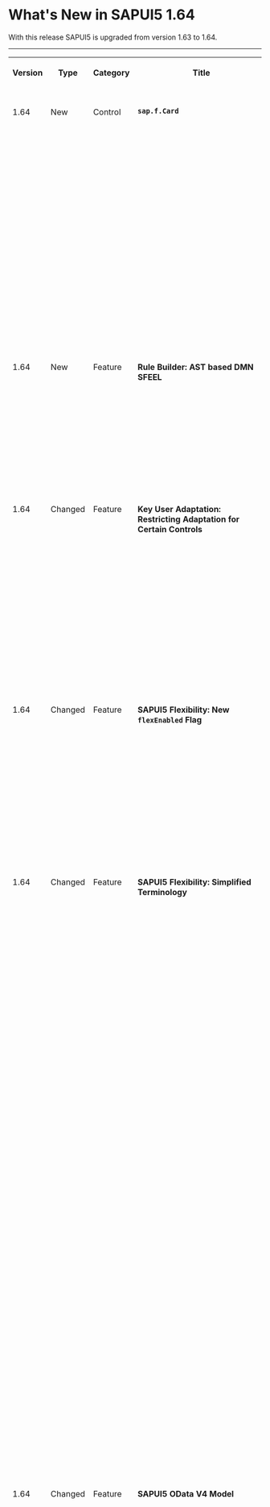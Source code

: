 <!-- loio0e30822c3b644a73836abba65736fc5e -->

# What's New in SAPUI5 1.64

With this release SAPUI5 is upgraded from version 1.63 to 1.64.

****


<table>
<tr>
<th valign="top">

Version

</th>
<th valign="top">

Type

</th>
<th valign="top">

Category

</th>
<th valign="top">

Title

</th>
<th valign="top">

Description

</th>
<th valign="top">

Action

</th>
<th valign="top">

Available as of

</th>
</tr>
<tr>
<td valign="top">

1.64 

</td>
<td valign="top">

New 

</td>
<td valign="top">

Control 

</td>
<td valign="top">

**`sap.f.Card`** 

</td>
<td valign="top">

**`sap.f.Card`**

The new `sap.f.Card` control complies with the visual design of the Integration Card \(`sap.ui.integration.widgets.Card`\). In contrast to the Integration Card, `sap.f.Card` provides more freedom in choosing the structure and the controls you can include, so that you can compose the card content area according to your needs. It enables you to decide and compose the card content area according to your needs.

The `sap.f.Card` consists of three elements: a container with background color and rounded corners, a header, and content areas.

![](images/sap_f_Card_Example_b1ff765.png)

For more information, see [Cards](../10_More_About_Controls/cards-5b46b03.md), the [API Reference](https://ui5.sap.com/#/api/sap.f.Card) and the [Sample](https://ui5.sap.com/#/entity/sap.f.Card/sample/sap.f.sample.Card).

<sub>New•Control•Info Only•1.64</sub>

</td>
<td valign="top">

Info Only

</td>
<td valign="top">

2019-03-28

</td>
</tr>
<tr>
<td valign="top">

1.64 

</td>
<td valign="top">

New 

</td>
<td valign="top">

Feature 

</td>
<td valign="top">

**Rule Builder: AST based DMN SFEEL** 

</td>
<td valign="top">

**Rule Builder: AST based DMN SFEEL**

The rule builder now supports a new expression language: AST based DMN SFEEL. DMN SFEEL is an improvised approach to modeling business decision logic. It can be used both in text rules as well as in decision tables.

For more information, see [Rule Builder Control Tutorial](../03_Get-Started/rule-builder-control-tutorial-67fcb30.md).

<sub>New•Feature•Info Only•1.64</sub>

</td>
<td valign="top">

Info Only 

</td>
<td valign="top">

2019-03-28

</td>
</tr>
<tr>
<td valign="top">

1.64 

</td>
<td valign="top">

Changed 

</td>
<td valign="top">

Feature 

</td>
<td valign="top">

**Key User Adaptation: Restricting Adaptation for Certain Controls** 

</td>
<td valign="top">

**Key User Adaptation: Restricting Adaptation for Certain Controls**

It is now possible to exclude certain controls from key user adaptation \(formerly known as **UI adaptation at runtime**\) by adding instance-specific design time metadata:

-   `not-removable` prevents controls from being removed.
-   `not-adaptable` prevents controls from being changed.

For more information, see [SAPUI5 Flexibility: Enable Your App for UI Adaptation](../05_Developing_Apps/sapui5-flexibility-enable-your-app-for-ui-adaptation-f1430c0.md).

<sub>Changed•Feature•Info Only•1.64</sub>

</td>
<td valign="top">

Info Only 

</td>
<td valign="top">

2019-03-28

</td>
</tr>
<tr>
<td valign="top">

1.64 

</td>
<td valign="top">

Changed 

</td>
<td valign="top">

Feature 

</td>
<td valign="top">

**SAPUI5 Flexibility: New `flexEnabled` Flag** 

</td>
<td valign="top">

**SAPUI5 Flexibility: New `flexEnabled` Flag**

The `flexEnabled` flag in the `sap.ui5` section of the `manifest.json` indicates whether the application supports key user adaptation and developer adaptation. If you set the flag, it's also possible to check via SAP Web IDE if your control IDs are stable.

For more information, see [SAPUI5 Flexibility: Enable Your App for UI Adaptation](../05_Developing_Apps/sapui5-flexibility-enable-your-app-for-ui-adaptation-f1430c0.md).

<sub>Changed•Feature•Info Only•1.64</sub>

</td>
<td valign="top">

Info Only 

</td>
<td valign="top">

2019-03-28

</td>
</tr>
<tr>
<td valign="top">

1.64 

</td>
<td valign="top">

Changed 

</td>
<td valign="top">

Feature 

</td>
<td valign="top">

**SAPUI5 Flexibility: Simplified Terminology** 

</td>
<td valign="top">

**SAPUI5 Flexibility: Simplified Terminology**

We have improved and simplified the terminology for certain core terms in the area of SAPUI5 flexibility. Here's what has changed:


<table>
<tr>
<th valign="top">

Old

</th>
<th valign="top">

New

</th>
<th valign="top">

Explanation

</th>
</tr>
<tr>
<td valign="top">

SAPUI5 flexibility services

</td>
<td valign="top">

SAPUI5 flexibility

</td>
<td valign="top">

Collection of features that allow upgrade-safe and modification-free UI changes of SAPUI5 apps on different levels

</td>
</tr>
<tr>
<td valign="top">

UI adaptation at runtime \(RTA\)

</td>
<td valign="top">

key user adaptation

</td>
<td valign="top">

Key users \(business experts with special permissions\) can adapt the UI of an SAPUI5 app that is running in the SAP Fiori launchpad for other users by means of intuitive WYSIWYG functions.

</td>
</tr>
<tr>
<td valign="top">

UI adaptation at design time \(DTA\)

</td>
<td valign="top">

developer adaptation

</td>
<td valign="top">

Developers can adapt SAPUI5 apps via the SAPUI5 Visual Editor in SAP Web IDE.

</td>
</tr>
</table>

For more information on the features of SAPUI5 flexibility, see [SAPUI5 Flexibility: Adapting UIs Made Easy](../04_Essentials/sapui5-flexibility-adapting-uis-made-easy-a8e55aa.md).

<sub>Changed•Feature•Info Only•1.64</sub>

</td>
<td valign="top">

Info Only 

</td>
<td valign="top">

2019-03-28

</td>
</tr>
<tr>
<td valign="top">

1.64 

</td>
<td valign="top">

Changed 

</td>
<td valign="top">

Feature 

</td>
<td valign="top">

**SAPUI5 OData V4 Model** 

</td>
<td valign="top">

**SAPUI5 OData V4 Model**

With the new version of the SAPUI5 OData V4 model, the number of decimal places of entered numbers is checked against the unit or the currency customizing when using the `sap.ui.model.odata.type.Unit` and `sap.ui.model.odata.type.Currency` types that were introduced with SAPUI5 1.63.

> ### Restriction:  
> Due to the limited feature scope of this version of the SAPUI5 OData V4 model, check that all required features are in place before developing applications. Check the detailed documentation of the features, as certain parts of a feature may be missing. While we aim to be compatible with existing controls, some controls might not work due to small incompatibilities compared to `sap.ui.model.odata.(v2.)ODataModel`, or due to missing features in the model \(such as tree binding\). This also applies to smart controls \(`sap.ui.comp` library\) and SAP Fiori elements that do not support the SAPUI5 OData V4 model, as well as controls such as `TreeTable` and `AnalyticalTable`, which are not supported together with the SAPUI5 OData V4 model. The interface for applications has been changed for easier and more efficient use of the model. For a summary of these changes, see [Changes Compared to OData V2 Model](../04_Essentials/changes-compared-to-odata-v2-model-abd4d7c.md).

For more information, see [OData V4 Model](../04_Essentials/odata-v4-model-5de13cf.md), the [API Reference](https://ui5.sap.com/#/api/sap.ui.model.odata.v4), and the [Samples](https://ui5.sap.com/#/entity/sap.ui.model.odata.v4.ODataModel).

<sub>Changed•Feature•Info Only•1.64</sub>

</td>
<td valign="top">

Info Only 

</td>
<td valign="top">

2019-03-28

</td>
</tr>
<tr>
<td valign="top">

1.64 

</td>
<td valign="top">

Changed 

</td>
<td valign="top">

Control 

</td>
<td valign="top">

**`sap.f.DynamicPage`** 

</td>
<td valign="top">

**`sap.f.DynamicPage`**

We have redesigned the content area of the `DynamicPageTitle` control so that the width of the `expandedContent` and `snappedContent` aggregations no longer depends on the width of the `heading` aggregation. Both `expandedContent` and `snappedContent` aggregations can now take the whole width of the `DynamicPageTitle` and are displayed below the heading and content areas.For more information, see the [Sample](https://ui5.sap.com/#/entity/sap.f.DynamicPage/sample/sap.f.sample.DynamicPageFreeStyle).

<sub>Changed•Control•Info Only•1.64</sub>

</td>
<td valign="top">

Info Only 

</td>
<td valign="top">

2019-03-28

</td>
</tr>
<tr>
<td valign="top">

1.64 

</td>
<td valign="top">

Changed 

</td>
<td valign="top">

Control 

</td>
<td valign="top">

**`sap.f.ShellBar` \(Experimental\)** 

</td>
<td valign="top">

**`sap.f.ShellBar` \(Experimental\)**

We have implemented an additional element that visualizes the number of notifications for the app \(`notificationsNumber` property\). It is displayed at the top right corner of the notifications button. When the resize breakpoint is hit and the notifications button enters the overflow area of the `OverflowToolbar`, the element is displayed at the top right corner of both the `OverflowToolbarButton` and the overflow area notification button.

![](images/ShellBar_What_s_New_1_64_4ae1e3f.png)

For more information, see the [API Reference](https://ui5.sap.com/#/api/sap.f.ShellBar) and the [Sample](https://ui5.sap.com/#/entity/sap.f.ShellBar/sample/sap.f.sample.ShellBar).

<sub>Changed•Control•Info Only•1.64</sub>

</td>
<td valign="top">

Info Only 

</td>
<td valign="top">

2019-03-28

</td>
</tr>
<tr>
<td valign="top">

1.64 

</td>
<td valign="top">

Changed 

</td>
<td valign="top">

Control 

</td>
<td valign="top">

**`sap.m.ComboBox`** 

</td>
<td valign="top">

**`sap.m.ComboBox`**

We have introduced grouping in the suggestions list of `sap.m.ComboBox`. This feature allows you to group items by certain characteristics, and to display a header. New group can be created in two ways:

-   If data binding is used, grouping is defined on the sorter in data binding.
-   Alternatively, you can add a group header programmatically as an instance of `sap.ui.core.SeparatorItem` with a text property by adding it to the items aggregation of the `sap.m.ComboBox` control. This transforms the `sap.ui.core.SeparatorItem` internally to `sap.m.GroupHeaderListItem`, and uses the text value as the header of the group.

In case a `sap.ui.core.SeparatorItem` without a defined text property is inserted in the aggregation items, the ComboBox will display only a horizontal separator without any text.For more information, see the [API Reference](https://ui5.sap.com/#/api/sap.m.ComboBox) and the [Sample](https://ui5.sap.com/#/entity/sap.m.ComboBox/sample/sap.m.sample.ComboBoxGrouping). 

<sub>Changed•Control•Info Only•1.64</sub>

</td>
<td valign="top">

Info Only 

</td>
<td valign="top">

2019-03-28

</td>
</tr>
<tr>
<td valign="top">

1.64 

</td>
<td valign="top">

Changed 

</td>
<td valign="top">

Control 

</td>
<td valign="top">

**`sap.m.DatePicker`** 

</td>
<td valign="top">

**`sap.m.DatePicker`**

With the new `isValidValue` function, you can receive information on the validity of the latest value provided in `sap.m.DatePicker`, not only on change but at any time, so that you can act upon an incorrectly entered date.For more information, see the [API Reference](https://ui5.sap.com/#/api/sap.m.DatePicker) and the [Sample](https://ui5.sap.com/#/entity/sap.m.DatePicker/sample/sap.m.sample.DatePicker).

<sub>Changed•Control•Info Only•1.64</sub>

</td>
<td valign="top">

Info Only 

</td>
<td valign="top">

2019-03-28

</td>
</tr>
<tr>
<td valign="top">

1.64 

</td>
<td valign="top">

Changed 

</td>
<td valign="top">

Control 

</td>
<td valign="top">

**`sap.m.Input / sap.m.ComboBoxBase` \(Experimental\)** 

</td>
<td valign="top">

**`sap.m.Input / sap.m.ComboBoxBase` \(Experimental\)**

We have introduced a new experimental method `showItems(fnFilter)`. It enables you to open a popup with suggestion items for the `sap.m.Input`, `sap.m.ComboBox`, and `sap.m.MultiComboBox` controls, and to filter the available items based on custom criteria.For more information, see the API Reference \([`sap.m.Input`](https://ui5.sap.com/#/api/sap.m.Input/methods/showItems), [`sap.m.ComboBoxBase`](https://ui5.sap.com/#/api/sap.m.ComboBoxBase/methods/showItems)\).

<sub>Changed•Control•Info Only•1.64</sub>

</td>
<td valign="top">

Info Only 

</td>
<td valign="top">

2019-03-28

</td>
</tr>
<tr>
<td valign="top">

1.64 

</td>
<td valign="top">

Changed 

</td>
<td valign="top">

Control 

</td>
<td valign="top">

**`sap.m.Input / sap.m.MultiInput`** 

</td>
<td valign="top">

**`sap.m.Input / sap.m.MultiInput`**

We have introduced grouping for the suggestions of `sap.m.Input` and `sap.m.MultiInput`. This feature allows you to easily group items visually by separating the different groups via a distinguishable group header item. The functionality is available for inputs that use list suggestions and table suggestions.For more information, see the samples \( [`sap.m.Input`](https://ui5.sap.com/#/entity/sap.m.Input/sample/sap.m.sample.InputGrouping), [`sap.m.MultiInput`](https://ui5.sap.com/#/entity/sap.m.MultiInput/sample/sap.m.sample.MultiInputGrouping)\).

<sub>Changed•Control•Info Only•1.64</sub>

</td>
<td valign="top">

Info Only 

</td>
<td valign="top">

2019-03-28

</td>
</tr>
<tr>
<td valign="top">

1.64 

</td>
<td valign="top">

Changed 

</td>
<td valign="top">

Control 

</td>
<td valign="top">

**`sap.m.SinglePlanningCalendar`** 

</td>
<td valign="top">

**`sap.m.SinglePlanningCalendar`**

-   We have introduced a new all-day logic that checks whether an appointment starts at 00:00 and ends at 00:00 on any day in the future.

-   We have introduced a cozy form factor, which provides larger interactive user interface elements. This facilitates your work with the control on mobile devices.


For more information, see the [API Reference](https://ui5.sap.com/#/api/sap.m.SinglePlanningCalendar) and the [Sample](https://ui5.sap.com/#/entity/sap.m.SinglePlanningCalendar/sample/sap.m.sample.SinglePlanningCalendar).

<sub>Changed•Control•Info Only•1.64</sub>

</td>
<td valign="top">

Info Only 

</td>
<td valign="top">

2019-03-28

</td>
</tr>
<tr>
<td valign="top">

1.64 

</td>
<td valign="top">

Changed 

</td>
<td valign="top">

Control 

</td>
<td valign="top">

**`sap.ui.integration.widgets.Card`** 

</td>
<td valign="top">

**`sap.ui.integration.widgets.Card`**

-   We have introduced a new `Object` card type, which displays the basic details for an object, such as a person or a sales order.For more information, see [Cards](../10_More_About_Controls/cards-5b46b03.md) and the [Sample](https://ui5.sap.com/#/entity/sap.ui.integration.widgets.Card/sample/sap.ui.integration.sample.ObjectCard).

-   We have introduced a new `Timeline` card type, which displays time-related content.For more information, see [Cards](../10_More_About_Controls/cards-5b46b03.md) and the [Sample](https://ui5.sap.com/#/entity/sap.ui.integration.widgets.Card/sample/sap.ui.integration.sample.TimelineCard).


<sub>Changed•Control•Info Only•1.64</sub>

</td>
<td valign="top">

Info Only 

</td>
<td valign="top">

2019-03-28

</td>
</tr>
<tr>
<td valign="top">

1.64 

</td>
<td valign="top">

Changed 

</td>
<td valign="top">

Control 

</td>
<td valign="top">

**`sap.uxap.ObjectPageLayout`** 

</td>
<td valign="top">

**`sap.uxap.ObjectPageLayout`**

We have implemented the option to provide a simple, single-line title that takes up less space on smaller phone screens when the dynamic header of the `ObjectPageLayout` control is collapsed \(snapped\). You can enable it via the `snappedTitleOnMobile` aggregation.For more information, see the [API Reference](https://ui5.sap.com/#/api/sap.uxap.ObjectPageDynamicHeaderTitle) and the [Sample](https://ui5.sap.com/#/entity/sap.uxap.ObjectPageLayout/sample/sap.uxap.sample.ObjectPageDynamicHeader).

<sub>Changed•Control•Info Only•1.64</sub>

</td>
<td valign="top">

Info Only 

</td>
<td valign="top">

2019-03-28

</td>
</tr>
<tr>
<td valign="top">

1.64 

</td>
<td valign="top">

Changed 

</td>
<td valign="top">

SAP Fiori Elements 

</td>
<td valign="top">

**SAP Fiori Elements** 

</td>
<td valign="top">

**SAP Fiori Elements**

**Analytical List Page**

You can pass the variant ID as a URL parameter while navigating from an application to the analytical list page. For more information, see [Managing Variants](../06_SAP_Fiori_Elements/managing-variants-8ce658e.md).

<sub>Changed•SAP Fiori Elements•Info Only•1.64</sub>

</td>
<td valign="top">

Info Only 

</td>
<td valign="top">

2019-03-28

</td>
</tr>
<tr>
<td valign="top">

1.64 

</td>
<td valign="top">

Changed 

</td>
<td valign="top">

Feature 

</td>
<td valign="top">

**Demo Kit API Reference** 

</td>
<td valign="top">

**Demo Kit API Reference**

-   The API Reference documentation for non-class entities now displays the `@see` and `@example` tags of their JSDocs.For a preview of an `@see` tag, see the [`sap.ui.core.LabelEnablement`](https://ui5.sap.com/#/api/sap.ui.core.LabelEnablement) namespace. For a preview of an `@example` tag, see the [`sap/base/util/merge`](https://ui5.sap.com/#/api/module%3Asap%2Fbase%2Futil%2Fmerge) function.

-   Based on your feedback, we have improved the API Reference documentation to include the borrowed *Properties*, *Aggregations*, and *Associations* in the respective sections. All the inherited entries are marked with a *Borrowed from:* label in the *Description* column with a link to the corresponding class.

    ![](images/What_s_New_1_64_-_Borrowed_Properties_Aggregations_Associations_d7f2a71.png)


<sub>Changed•Feature•Info Only•1.64</sub>

</td>
<td valign="top">

Info Only 

</td>
<td valign="top">

2019-03-28

</td>
</tr>
</table>

**Related Information**  


[What's New in SAPUI5 1.120](what-s-new-in-sapui5-1-120-2359b63.md "With this release SAPUI5 is upgraded from version 1.119 to 1.120.")

[What's New in SAPUI5 1.119](what-s-new-in-sapui5-1-119-0b1903a.md "With this release SAPUI5 is upgraded from version 1.118 to 1.119.")

[What's New in SAPUI5 1.118](what-s-new-in-sapui5-1-118-3eecbde.md "With this release SAPUI5 is upgraded from version 1.117 to 1.118.")

[What's New in SAPUI5 1.117](what-s-new-in-sapui5-1-117-029d3b4.md "With this release SAPUI5 is upgraded from version 1.116 to 1.117.")

[What's New in SAPUI5 1.116](what-s-new-in-sapui5-1-116-ebd6f34.md "With this release SAPUI5 is upgraded from version 1.115 to 1.116.")

[What's New in SAPUI5 1.115](what-s-new-in-sapui5-1-115-409fde8.md "With this release SAPUI5 is upgraded from version 1.114 to 1.115.")

[What's New in SAPUI5 1.114](what-s-new-in-sapui5-1-114-890fce1.md "With this release SAPUI5 is upgraded from version 1.113 to 1.114.")

[What's New in SAPUI5 1.113](what-s-new-in-sapui5-1-113-a9553fe.md "With this release SAPUI5 is upgraded from version 1.112 to 1.113.")

[What's New in SAPUI5 1.112](what-s-new-in-sapui5-1-112-34afc69.md "With this release SAPUI5 is upgraded from version 1.111 to 1.112.")

[What's New in SAPUI5 1.111](what-s-new-in-sapui5-1-111-7a67837.md "With this release SAPUI5 is upgraded from version 1.110 to 1.111.")

[What's New in SAPUI5 1.110](what-s-new-in-sapui5-1-110-71a855c.md "With this release SAPUI5 is upgraded from version 1.109 to 1.110.")

[What's New in SAPUI5 1.109](what-s-new-in-sapui5-1-109-3264bd2.md "With this release SAPUI5 is upgraded from version 1.108 to 1.109.")

[What's New in SAPUI5 1.108](what-s-new-in-sapui5-1-108-66e33f0.md "With this release SAPUI5 is upgraded from version 1.107 to 1.108.")

[What's New in SAPUI5 1.107](what-s-new-in-sapui5-1-107-d4ff916.md "With this release SAPUI5 is upgraded from version 1.106 to 1.107.")

[What's New in SAPUI5 1.106](what-s-new-in-sapui5-1-106-5b497b0.md "With this release SAPUI5 is upgraded from version 1.105 to 1.106.")

[What's New in SAPUI5 1.105](what-s-new-in-sapui5-1-105-4d6c00e.md "With this release SAPUI5 is upgraded from version 1.104 to 1.105.")

[What's New in SAPUI5 1.104](what-s-new-in-sapui5-1-104-69e567c.md "With this release SAPUI5 is upgraded from version 1.103 to 1.104.")

[What's New in SAPUI5 1.103](what-s-new-in-sapui5-1-103-0e98c76.md "With this release SAPUI5 is upgraded from version 1.102 to 1.103.")

[What's New in SAPUI5 1.102](what-s-new-in-sapui5-1-102-f038c99.md "With this release SAPUI5 is upgraded from version 1.101 to 1.102.")

[What's New in SAPUI5 1.101](what-s-new-in-sapui5-1-101-7733b00.md "With this release SAPUI5 is upgraded from version 1.100 to 1.101.")

[What's New in SAPUI5 1.100](what-s-new-in-sapui5-1-100-27dec1d.md "With this release SAPUI5 is upgraded from version 1.99 to 1.100.")

[What's New in SAPUI5 1.99](what-s-new-in-sapui5-1-99-4f35848.md "With this release SAPUI5 is upgraded from version 1.98 to 1.99.")

[What's New in SAPUI5 1.98](what-s-new-in-sapui5-1-98-d9f16f2.md "With this release SAPUI5 is upgraded from version 1.97 to 1.98.")

[What's New in SAPUI5 1.97](what-s-new-in-sapui5-1-97-fa0e282.md "With this release SAPUI5 is upgraded from version 1.96 to 1.97.")

[What's New in SAPUI5 1.96](what-s-new-in-sapui5-1-96-7a9269f.md "With this release SAPUI5 is upgraded from version 1.95 to 1.96.")

[What's New in SAPUI5 1.95](what-s-new-in-sapui5-1-95-a1aea67.md "With this release SAPUI5 is upgraded from version 1.94 to 1.95.")

[What's New in SAPUI5 1.94](what-s-new-in-sapui5-1-94-c40f1e6.md "With this release SAPUI5 is upgraded from version 1.93 to 1.94.")

[What's New in SAPUI5 1.93](what-s-new-in-sapui5-1-93-f273340.md "With this release SAPUI5 is upgraded from version 1.92 to 1.93.")

[What's New in SAPUI5 1.92](what-s-new-in-sapui5-1-92-1ef345d.md "With this release SAPUI5 is upgraded from version 1.91 to 1.92.")

[What's New in SAPUI5 1.91](what-s-new-in-sapui5-1-91-0a2bd79.md "With this release SAPUI5 is upgraded from version 1.90 to 1.91.")

[What's New in SAPUI5 1.90](what-s-new-in-sapui5-1-90-91c10c2.md "With this release SAPUI5 is upgraded from version 1.89 to 1.90.")

[What's New in SAPUI5 1.89](what-s-new-in-sapui5-1-89-e56cddc.md "With this release SAPUI5 is upgraded from version 1.88 to 1.89.")

[What's New in SAPUI5 1.88](what-s-new-in-sapui5-1-88-e15a206.md "With this release SAPUI5 is upgraded from version 1.87 to 1.88.")

[What's New in SAPUI5 1.87](what-s-new-in-sapui5-1-87-b506da7.md "With this release SAPUI5 is upgraded from version 1.86 to 1.87.")

[What's New in SAPUI5 1.86](what-s-new-in-sapui5-1-86-4c1c959.md "With this release SAPUI5 is upgraded from version 1.85 to 1.86.")

[What's New in SAPUI5 1.85](what-s-new-in-sapui5-1-85-1d18eb5.md "With this release SAPUI5 is upgraded from version 1.84 to 1.85.")

[What's New in SAPUI5 1.84](what-s-new-in-sapui5-1-84-dc76640.md "With this release SAPUI5 is upgraded from version 1.82 to 1.84.")

[What's New in SAPUI5 1.82](what-s-new-in-sapui5-1-82-3a8dd13.md "With this release SAPUI5 is upgraded from version 1.81 to 1.82.")

[What's New in SAPUI5 1.81](what-s-new-in-sapui5-1-81-f5e2a21.md "With this release SAPUI5 is upgraded from version 1.80 to 1.81.")

[What's New in SAPUI5 1.80](what-s-new-in-sapui5-1-80-8cee506.md "With this release SAPUI5 is upgraded from version 1.79 to 1.80.")

[What's New in SAPUI5 1.79](what-s-new-in-sapui5-1-79-99c4cdc.md "With this release SAPUI5 is upgraded from version 1.78 to 1.79.")

[What's New in SAPUI5 1.78](what-s-new-in-sapui5-1-78-f09b63e.md "With this release SAPUI5 is upgraded from version 1.77 to 1.78.")

[What's New in SAPUI5 1.77](what-s-new-in-sapui5-1-77-c46b439.md "With this release SAPUI5 is upgraded from version 1.76 to 1.77.")

[What's New in SAPUI5 1.76](what-s-new-in-sapui5-1-76-aad03b5.md "With this release SAPUI5 is upgraded from version 1.75 to 1.76.")

[What's New in SAPUI5 1.75](what-s-new-in-sapui5-1-75-5cbb62d.md "With this release SAPUI5 is upgraded from version 1.74 to 1.75.")

[What's New in SAPUI5 1.74](what-s-new-in-sapui5-1-74-c22208a.md "With this release SAPUI5 is upgraded from version 1.73 to 1.74.")

[What's New in SAPUI5 1.73](what-s-new-in-sapui5-1-73-231dd13.md "With this release SAPUI5 is upgraded from version 1.72 to 1.73.")

[What's New in SAPUI5 1.72](what-s-new-in-sapui5-1-72-521cad9.md "With this release SAPUI5 is upgraded from version 1.71 to 1.72.")

[What's New in SAPUI5 1.71](what-s-new-in-sapui5-1-71-a93a6a3.md "With this release SAPUI5 is upgraded from version 1.70 to 1.71.")

[What's New in SAPUI5 1.70](what-s-new-in-sapui5-1-70-f073d69.md "With this release SAPUI5 is upgraded from version 1.69 to 1.70.")

[What's New in SAPUI5 1.69](what-s-new-in-sapui5-1-69-89a18bd.md "With this release SAPUI5 is upgraded from version 1.68 to 1.69.")

[What's New in SAPUI5 1.68](what-s-new-in-sapui5-1-68-f94bf93.md "With this release SAPUI5 is upgraded from version 1.67 to 1.68.")

[What's New in SAPUI5 1.67](what-s-new-in-sapui5-1-67-a6b1472.md "With this release SAPUI5 is upgraded from version 1.66 to 1.67.")

[What's New in SAPUI5 1.66](what-s-new-in-sapui5-1-66-c9896e9.md "With this release SAPUI5 is upgraded from version 1.65 to 1.66.")

[What's New in SAPUI5 1.65](what-s-new-in-sapui5-1-65-0f5acfd.md "With this release SAPUI5 is upgraded from version 1.64 to 1.65.")

[What's New in SAPUI5 1.63](what-s-new-in-sapui5-1-63-e8d9da7.md "With this release SAPUI5 is upgraded from version 1.62 to 1.63.")

[What's New in SAPUI5 1.62](what-s-new-in-sapui5-1-62-771f4d5.md "With this release SAPUI5 is upgraded from version 1.61 to 1.62.")

[What's New in SAPUI5 1.61](what-s-new-in-sapui5-1-61-d991552.md "With this release SAPUI5 is upgraded from version 1.60 to 1.61.")

[What's New in SAPUI5 1.60](what-s-new-in-sapui5-1-60-5a0e1f7.md "With this release SAPUI5 is upgraded from version 1.58 to 1.60.")

[What's New in SAPUI5 1.58](what-s-new-in-sapui5-1-58-7c927aa.md "With this release SAPUI5 is upgraded from version 1.56 to 1.58.")

[What's New in SAPUI5 1.56](what-s-new-in-sapui5-1-56-108b7fd.md "With this release SAPUI5 is upgraded from version 1.54 to 1.56.")

[What's New in SAPUI5 1.54](what-s-new-in-sapui5-1-54-c838330.md "With this release SAPUI5 is upgraded from version 1.52 to 1.54.")

[What's New in SAPUI5 1.52](what-s-new-in-sapui5-1-52-849e1b6.md "With this release SAPUI5 is upgraded from version 1.50 to 1.52.")

[What's New in SAPUI5 1.50](what-s-new-in-sapui5-1-50-759e9f3.md "With this release SAPUI5 is upgraded from version 1.48 to 1.50.")

[What's New in SAPUI5 1.48](what-s-new-in-sapui5-1-48-fa1efac.md "With this release SAPUI5 is upgraded from version 1.46 to 1.48.")

[What's New in SAPUI5 1.46](what-s-new-in-sapui5-1-46-6307539.md "With this release SAPUI5 is upgraded from version 1.44 to 1.46.")

[What's New in SAPUI5 1.44](what-s-new-in-sapui5-1-44-a0cb7a0.md "With this release SAPUI5 is upgraded from version 1.42 to 1.44.")

[What's New in SAPUI5 1.42](what-s-new-in-sapui5-1-42-468b05d.md "With this release SAPUI5 is upgraded from version 1.40 to 1.42.")

[What's New in SAPUI5 1.40](what-s-new-in-sapui5-1-40-fbab50e.md "With this release SAPUI5 is upgraded from version 1.38 to 1.40.")

[What's New in SAPUI5 1.38](what-s-new-in-sapui5-1-38-f218918.md "With this release SAPUI5 is upgraded from version 1.36 to 1.38.")

